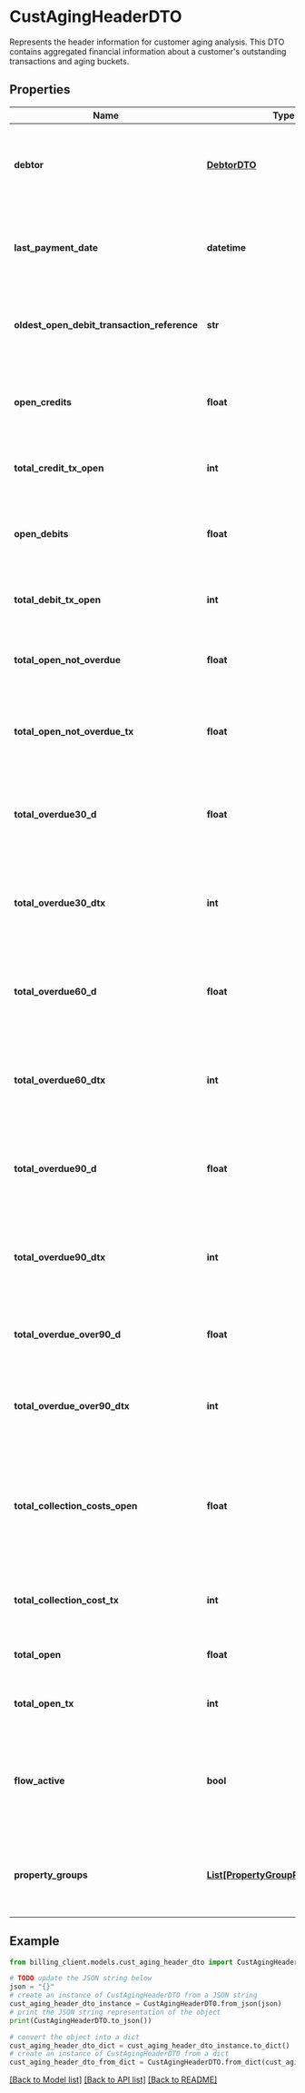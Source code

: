 # CustAgingHeaderDTO

Represents the header information for customer aging analysis.  This DTO contains aggregated financial information about a customer's outstanding transactions and aging buckets.

## Properties

Name | Type | Description | Notes
------------ | ------------- | ------------- | -------------
**debtor** | [**DebtorDTO**](DebtorDTO.md) | Information about the debtor associated with this aging analysis. | [optional] 
**last_payment_date** | **datetime** | The date of the most recent payment received from the customer. | [optional] 
**oldest_open_debit_transaction_reference** | **str** | Reference to the oldest open debit transaction (e.g., invoice number). | [optional] 
**open_credits** | **float** | Sum of all open transactions in favor of the customer (credits). | [optional] 
**total_credit_tx_open** | **int** | Total number of open credit transactions. | [optional] 
**open_debits** | **float** | Sum of all open transactions to be paid by the customer (debits). | [optional] 
**total_debit_tx_open** | **int** | Total number of open debit transactions. | [optional] 
**total_open_not_overdue** | **float** | Total amount of open transactions that are not yet overdue. | [optional] 
**total_open_not_overdue_tx** | **float** | Total number of open transactions that are not yet overdue. | [optional] 
**total_overdue30_d** | **float** | Total amount of transactions overdue between 0 and 30 days (excluding end date). | [optional] 
**total_overdue30_dtx** | **int** | Total number of transactions overdue between 0 and 30 days. | [optional] 
**total_overdue60_d** | **float** | Total amount of transactions overdue between 30 and 60 days (excluding end date). | [optional] 
**total_overdue60_dtx** | **int** | Total number of transactions overdue between 30 and 60 days. | [optional] 
**total_overdue90_d** | **float** | Total amount of transactions overdue between 60 and 90 days (excluding end date). | [optional] 
**total_overdue90_dtx** | **int** | Total number of transactions overdue between 60 and 90 days. | [optional] 
**total_overdue_over90_d** | **float** | Total amount of transactions overdue for more than 90 days. | [optional] 
**total_overdue_over90_dtx** | **int** | Total number of transactions overdue for more than 90 days. | [optional] 
**total_collection_costs_open** | **float** | Total amount of open collection costs, including both open and potentially overdue costs. | [optional] 
**total_collection_cost_tx** | **int** | Total number of collection cost transactions. | [optional] 
**total_open** | **float** | Total amount of all open transactions. | [optional] 
**total_open_tx** | **int** | Total number of all open transactions. | [optional] 
**flow_active** | **bool** | Indicates whether there is any active collection flow on any of the underlying transactions. | [optional] 
**property_groups** | [**List[PropertyGroupReferenceDTO]**](PropertyGroupReferenceDTO.md) | List of property groups associated with this aging analysis. | [optional] 

## Example

```python
from billing_client.models.cust_aging_header_dto import CustAgingHeaderDTO

# TODO update the JSON string below
json = "{}"
# create an instance of CustAgingHeaderDTO from a JSON string
cust_aging_header_dto_instance = CustAgingHeaderDTO.from_json(json)
# print the JSON string representation of the object
print(CustAgingHeaderDTO.to_json())

# convert the object into a dict
cust_aging_header_dto_dict = cust_aging_header_dto_instance.to_dict()
# create an instance of CustAgingHeaderDTO from a dict
cust_aging_header_dto_from_dict = CustAgingHeaderDTO.from_dict(cust_aging_header_dto_dict)
```
[[Back to Model list]](../README.md#documentation-for-models) [[Back to API list]](../README.md#documentation-for-api-endpoints) [[Back to README]](../README.md)


